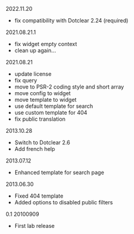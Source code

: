 2022.11.20
- fix compatibility with Dotclear 2.24 (required)

2021.08.21.1
- fix widget empty context
- clean up again...

2021.08.21
- update license
- fix query
- move to PSR-2 coding style and short array
- move config to widget
- move template to widget
- use default template for search
- use custom template for 404
- fix public translation

2013.10.28
- Switch to Dotclear 2.6
- Add french help

2013.07.12
- Enhanced template for search page

2013.06.30
- Fixed 404 template
- Added options to disabled public filters

0.1 20100909
- First lab release
